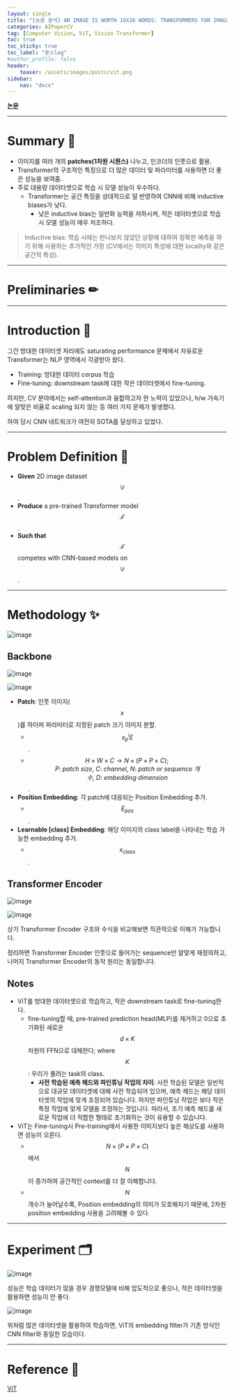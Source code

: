 ```yaml
---
layout: single
title: "[논문 분석] AN IMAGE IS WORTH 16X16 WORDS: TRANSFORMERS FOR IMAGE RECOGNITION AT SCALE"
categories: AIPaperCV
tag: [Computer Vision, ViT, Vision Transformer]
toc: true
toc_sticky: true
toc_label: "쭌스log"
#author_profile: false
header:
    teaser: /assets/images/posts/vit.png
sidebar:
    nav: "docs"
---
```


[**논문**](https://arxiv.org/pdf/2010.11929.pdf)

****
# Summary 📌
- 이미지를 여러 개의 **patches(1차원 시퀀스)** 나누고, 인코더의 인풋으로 활용.
- Transformer의 구조적인 특징으로 더 많은 데이터 및 파라미터를 사용하면 더 좋은 성능을 보여줌.
- 주로 대용량 데이터셋으로 학습 시 모델 성능이 우수하다.
    - Transformer는 공간 특징을 상대적으로 덜 반영하여 CNN에 비해 inductive biases가 낮다.
        - 낮은 inductive bias는 일반화 능력을 저하시켜, 적은 데이터셋으로 학습 시 모델 성능이 매우 저조하다.

> Inductive bias: 학습 시에는 만나보지 않았던 상황에 대하여 정확한 예측을 하기 위해 사용하는 추가적인 가정 (CV에서는 이미지 특성에 대한 locality와 같은 공간적 특성).

****
# Preliminaries ✏


****
# Introduction 🙌
그간 방대한 데이터셋 처리에도 saturating performance 문제에서 자유로운 Transformer는 NLP 영역에서 각광받아 왔다.
- Training: 방대한 데이터 corpus 학습
- Fine-tuning: downstream task에 대한 작은 데이터셋에서 fine-tuning.

하지만, CV 분야에서는 self-attention과 융합하고자 한 노력이 있었으나, h/w 가속기에 알맞은 비율로 scaling 되지 않는 등 여러 가지 문제가 발생했다.

하여 당시 CNN 네트워크가 여전히 SOTA를 달성하고 있었다.

****
# Problem Definition 🧿
- **Given** 2D image dataset $$\mathcal{D}$$.
- **Produce** a pre-trained Transformer model $$\mathcal{T}$$.
- **Such that** $$\mathcal{T}$$ competes with CNN-based models on $$\mathcal{D}$$.

****
# Methodology ✨
![image](https://github.com/hchoi256/ai-boot-camp/assets/39285147/8204eabe-c472-4f9b-b289-f2c22c8f41b3)

## Backbone
![image](https://github.com/hchoi256/ai-boot-camp/assets/39285147/3e9bec0d-d004-45c8-b1bd-2aef9fd2ca4b)

![image](https://github.com/hchoi256/ai-boot-camp/assets/39285147/52f6540c-a22f-4a36-b8ae-ae1fc862f0dc)

- **Patch**: 인풋 이미지($$x$$)를 하이퍼 파라미터로 지정된 patch 크기 이미지 분할.
    - $$x^i_pE$$.
    - $$H \times W \times C \rightarrow N \times(P \times P \times C); P:\ patch\ size,\ C:\ channel,\ N:\ patch\ or\ sequence\ 개수,\ D:\ embedding\ dimension$$.
- **Position Embedding**: 각 patch에 대응되는 Position Embedding 추가.
    - $$E_{pos}$$.
- **Learnable [class] Embedding**: 해당 이미지의 class label을 나타내는 학습 가능한 embedding 추가. 
    - $$x_{class}$$.

## Transformer Encoder
![image](https://github.com/hchoi256/ai-boot-camp/assets/39285147/fb6105a2-3c24-47fe-86db-291256c670e9)

![image](https://github.com/hchoi256/ai-boot-camp/assets/39285147/885bd53b-e9e4-49d8-beef-29fe5d502c6a)

상기 Transformer Encoder 구조와 수식을 비교해보면 직관적으로 이해가 가능합니다.

정리하면 Transformer Encoder 인풋으로 들어가는 sequence만 알맞게 재정의하고, 나머지 Transformer Encoder의 동작 원리는 동일합니다.

## Notes
- ViT를 방대한 데이터셋으로 학습하고, 작은 downstream task로 fine-tuning한다.
    - fine-tuning할 때, pre-trained prediction head(MLP)를 제거하고 0으로 초기화된 새로운 $$d \times K$$ 차원의 FFN으로 대체한다; where $$K$$: 우리가 풀려는 task의 class.
        - **사전 학습된 예측 헤드와 파인튜닝 작업의 차이**: 사전 학습된 모델은 일반적으로 대규모 데이터셋에 대해 사전 학습되어 있으며, 예측 헤드는 해당 데이터셋의 작업에 맞게 조정되어 있습니다. 하지만 파인튜닝 작업은 보다 작은 특정 작업에 맞게 모델을 조정하는 것입니다. 따라서, 초기 예측 헤드를 새로운 작업에 더 적합한 형태로 초기화하는 것이 유용할 수 있습니다.
- ViT는 Fine-tuning시 Pre-training에서 사용한 이미지보다 높은 해상도를 사용하면 성능이 오른다.
    - $$N \times (P \times P \times C)$$에서 $$N$$이 증가하여 공간적인 context를 더 잘 이해합니다.
    - $$N$$ 개수가 늘어날수록, Position embedding의 의미가 모호해지기 때문에, 2차원 position embedding 사용을 고려해볼 수 있다.

****
# Experiment 🗂
![image](https://github.com/hchoi256/ai-boot-camp/assets/39285147/0f7a4101-3ce0-478e-a7f6-9638259a4c6a)

성능은 학습 데이터가 많을 경우 경쟁모델에 비해 압도적으로 좋으나, 적은 데이터셋을 활용하면 성능이 안 좋다.

![image](https://github.com/hchoi256/ai-boot-camp/assets/39285147/2607118f-5b88-497f-8731-bdb7f47f0e2f)

위처럼 많은 데이터셋을 활용하여 학습하면, ViT의 embedding filter가 기존 방식인 CNN filter와 동일한 모습이다.

****
# Reference 🧿
[ViT](https://arxiv.org/pdf/2010.11929.pdf)
